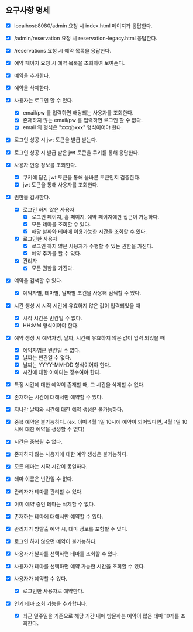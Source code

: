 ## 요구사항 명세

- [x] localhost:8080/admin 요청 시 index.html 페이지가 응답한다.
- [x] /admin/reservation 요청 시 reservation-legacy.html 응답한다.
- [x] /reservations 요청 시 예약 목록을 응답한다.
- [x] 예약 페이지 요청 시 예약 목록을 조회하여 보여준다.
- [x] 예약을 추가한다.
- [x] 예약을 삭제한다.

- [x] 사용자는 로그인 할 수 있다.
    - [x] email/pw 를 입력하면 해당되는 사용자를 조회한다.
    - [x] 존재하지 않는 email/pw 를 입력하면 로그인 할 수 없다.
    - [x] email 의 형식은 "xxx@xxx" 형식이어야 한다.

- [x] 로그인 성공 시 jwt 토큰을 발급 받는다.
- [x] 로그인 성공 시 발급 받은 jwt 토큰을 쿠키를 통해 응답한다.

- [x] 사용자 인증 정보를 조회한다.
    - [x] 쿠키에 담긴 jwt 토큰을 통해 올바른 토큰인지 검증한다.
    - [x] jwt 토큰을 통해 사용자를 조회한다.

- [x] 권한을 검사한다.
    - [x] 로그인 하지 않은 사용자
        - [x] 로그인 페이지, 홈 페이지, 예약 페이지에만 접근이 가능하다.
        - [x] 모든 테마를 조회할 수 있다.
        - [x] 해당 날짜와 테마에 이용가능한 시간을 조회할 수 있다.
    - [x] 로그인한 사용자
        - [x] 로그인 하지 않은 사용자가 수행할 수 있는 권한을 가진다.
        - [x] 예약 추가를 할 수 있다.
    - [x] 관리자
        - [x] 모든 권한을 가진다.

- [x] 예약을 검색할 수 있다.
    - [x] 예약자별, 테마별, 날짜별 조건을 사용해 검색할 수 있다.

- [x] 시간 생성 시 시작 시간에 유효하지 않은 값이 입력되었을 때
    - [x] 시작 시간은 빈칸일 수 없다.
    - [x] HH:MM 형식이어야 한다.

- [x] 예약 생성 시 예약자명, 날짜, 시간에 유효하지 않은 값이 입력 되었을 때
    - [x] 예약자명은 빈칸일 수 없다.
    - [x] 날짜는 빈칸일 수 없다.
    - [x] 날짜는 YYYY-MM-DD 형식이어야 한다.
    - [x] 시간에 대한 아이디는 정수여야 한다.

- [x] 특정 시간에 대한 예약이 존재할 때, 그 시간을 삭제할 수 없다.
- [x] 존재하는 시간에 대해서만 예약할 수 있다.

- [x] 지나간 날짜와 시간에 대한 예약 생성은 불가능하다.
- [x] 중복 예약은 불가능하다. (ex. 이미 4월 1일 10시에 예약이 되어있다면, 4월 1일 10시에 대한 예약을 생성할 수 없다)
- [x] 시간은 중복될 수 없다.

- [x] 존재하지 않는 사용자에 대한 예약 생성은 불가능하다.

- [x] 모든 테마는 시작 시간이 동일하다.
- [x] 테마 이름은 빈칸일 수 없다.
- [x] 관리자가 테마를 관리할 수 있다.
- [x] 이미 예약 중인 테마는 삭제할 수 없다.
- [x] 존재하는 테마에 대해서만 예약할 수 있다.
- [x] 관리자가 방탈출 예약 시, 테마 정보를 포함할 수 있다.

- [x] 로그인 하지 않으면 예약이 불가능하다.
- [x] 사용자가 날짜를 선택하면 테마를 조회할 수 있다.
- [x] 사용자가 테마를 선택하면 예약 가능한 시간을 조회할 수 있다.
- [x] 사용자가 예약할 수 있다.
    - [x] 로그인한 사용자로 예약한다.
- [x] 인기 테마 조회 기능을 추가합니다.
    - [x] 최근 일주일을 기준으로 해당 기간 내에 방문하는 예약이 많은 테마 10개를 조회한다.
